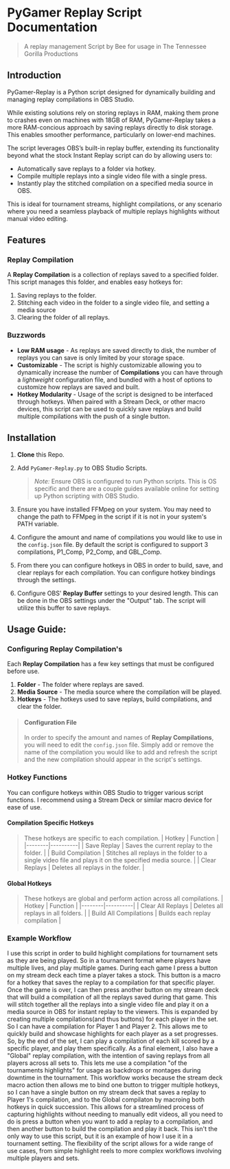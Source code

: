 # PyGamer Replay Script Documentation
> A replay management Script by Bee for usage in The Tennessee Gorilla Productions

## Introduction
PyGamer-Replay is a Python script designed for dynamically building and managing replay compilations in OBS Studio.

While existing solutions rely on storing replays in RAM, making them prone to crashes even on machines with 18GB of RAM, PyGamer-Replay takes a more RAM-concious approach by saving replays directly to disk storage. This enables smoother performance, particularly on lower-end machines.

The script leverages OBS’s built-in replay buffer, extending its functionality beyond what the stock Instant Replay script can do by allowing users to:
* Automatically save replays to a folder via hotkey.
* Compile multiple replays into a single video file with a single press.
* Instantly play the stitched compilation on a specified media source in OBS.

This is ideal for tournament streams, highlight compilations, or any scenario where you need a seamless playback of multiple replays highlights without manual video editing.


## Features
### Replay Compilation
A **Replay Compilation** is a collection of replays saved to a specified folder. This script manages this folder, and enables easy hotkeys for:
1. Saving replays to the folder.
2. Stitching each video in the folder to a single video file, and setting a media source 
3. Clearing the folder of all replays.

### Buzzwords
* **Low RAM usage** - As replays are saved directly to disk, the number of replays you can save is only limited by your storage space.
* **Customizable** - The script is highly customizable allowing you to dynamically increase the number of **Compilations** you can have through a *lightweight* configuration file, and bundled with a host of options to customize how replays are saved and built.
* **Hotkey Modularity** - Usage of the script is designed to be interfaced through hotkeys. When paired with a Stream Deck, or other macro devices, this script can be used to quickly save replays and build multiple compilations with the push of a single button.

## Installation
1. **Clone** this Repo.
2. Add `PyGamer-Replay.py` to OBS Studio Scripts.
    > *Note:* Ensure OBS is configured to run Python scripts. This is OS specific and there are a couple guides available online for setting up Python scripting with OBS Studio.

3. Ensure you have installed FFMpeg on your system. You may need to change the path to FFMpeg in the script if it is not in your system's PATH variable.
4. Configure the amount and name of compilations you would like to use in the `config.json` file. By default the script is configured to support 3 compilations, P1_Comp, P2_Comp, and GBL_Comp.
5. From there you can configure hotkeys in OBS in order to build, save, and clear replays for each compilation. You can configure hotkey bindings through the settings.
6. Configure OBS' **Replay Buffer** settings to your desired length. This can be done in the OBS settings under the "Output" tab. The script will utilize this buffer to save replays.

## Usage Guide:
### Configuring Replay Compilation's
Each **Replay Compilation** has a few key settings that must be configured before use.
1. **Folder** - The folder where replays are saved.
2. **Media Source** - The media source where the compilation will be played.
3. **Hotkeys** - The hotkeys used to save replays, build compilations, and clear the folder.

> #### Configuration File
> In order to specify the amount and names of **Replay Compilations**, you will need to edit the `config.json` file. Simply add or remove the name of the compilation you would like to add and refresh the script and the new compilation should appear in the script's settings.


### Hotkey Functions
You can configure hotkeys within OBS Studio to trigger various script functions. I recommend using a Stream Deck or similar macro device for ease of use.

#### Compilation Specific Hotkeys
> These hotkeys are specific to each compilation.
| Hotkey | Function |
|--------|----------|
| Save Replay | Saves the current replay to the folder. |
| Build Compilation | Stitches all replays in the folder to a single video file and plays it on the specified media source. |
| Clear Replays | Deletes all replays in the folder. |


#### Global Hotkeys
> These hotkeys are global and perform action across all compilations.
| Hotkey | Function |
|--------|----------|
| Clear All Replays | Deletes all replays in all folders. |
| Build All Compilations | Builds each replay compilation |


### Example Workflow

I use this script in order to build highlight compilations for tournament sets as they are being played. So in a tournament format where players have multiple lives, and play multiple games. During each game I press a button on my stream deck each time a player takes a stock. This button is a macro for a hotkey that saves the replay to a compilation for that specific player.
Once the game is over, I can then press another button on my stream deck that will build a compilation of all the replays saved during that game. This will stitch together all the replays into a single video file and play it on a media source in OBS for instant replay to the viewers.
This is expanded by creating multiple compilations(and thus buttons) for each player in the set. So I can have a compilation for Player 1 and Player 2. This allows me to quickly build and showcase highlights for each player as a set progresses. So, by the end of the set, I can play a compilation of each kill scored by a specific player, and play them specifically.
As a final element, I also have a "Global" replay compilation, with the intention of saving replays from all players across all sets to. This lets me use a compilation "of the tournaments highlights" for usage as backdrops or montages during downtime in the tournament. 
This workflow works because the stream deck macro action then allows me to bind one button to trigger multiple hotkeys, so I can have a single button on my stream deck that saves a replay to Player 1's compilation, and to the Global compilaton by macroing both hotkeys in quick succession.
This allows for a streamlined process of capturing highlights without needing to manually edit videos, all you need to do is press a button when you want to add a replay to a compilation, and then another button to build the compilation and play it back.
This isn't the only way to use this script, but it is an example of how I use it in a tournament setting. The flexibility of the script allows for a wide range of use cases, from simple highlight reels to more complex workflows involving multiple players and sets.